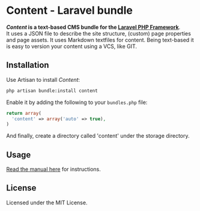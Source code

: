 # Content - Laravel bundle

***Content* is a text-based CMS bundle for the [Laravel PHP Framework](http://laravel.com)**.  
It uses a JSON file to describe the site structure, (custom) page properties and page assets. 
It uses Markdown textfiles for content. 
Being text-based it is easy to version your content using a VCS, like GIT.  

## Installation

Use Artisan to install *Content*:

```bash
php artisan bundle:install content
```

Enable it by adding the following to your `bundles.php` file:

```php
return array(
  'content' => array('auto' => true),
)
```

And finally, create a directory called 'content' under the storage directory.

## Usage

[Read the manual here](http://ofnof.com/projects/content-laravel-bundle) for instructions.

## License

Licensed under the MIT License.
